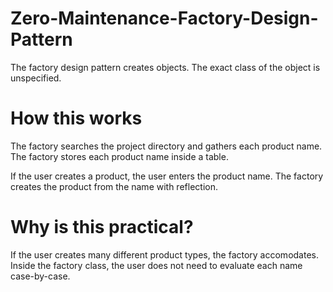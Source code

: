 # Zero-Maintenance-Factory-Design-Pattern

The factory design pattern creates objects.
The exact class of the object is unspecified.

# How this works

The factory searches the project directory and gathers each product name.
The factory stores each product name inside a table.

If the user creates a product, the user enters the product name.
The factory creates the product from the name with reflection.

# Why is this practical?

If the user creates many different product types, the factory accomodates.
Inside the factory class, the user does not need to evaluate each name case-by-case.
